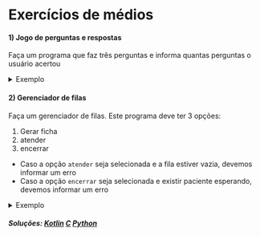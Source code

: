 # Exercícios de médios

#### 1) Jogo de perguntas e respostas

Faça um programa que faz três perguntas e informa quantas perguntas o usuário acertou

<details>
  <summary>Exemplo</summary>

```
JOGO DE PERGUNTAS

Qual estado brasileiro tem a bandeira mais bonita?
Pernambuco

ACERTOU!

Qual a capital de Pernambuco?
Recife

ACERTOU!

Qual o nome do melhor time de Pernambuco?
Sport

ACERTOU!

Você acertou 3 perguntas!
```
</details>

#### 2) Gerenciador de filas

Faça um gerenciador de filas. Este programa deve ter 3 opções:

1. Gerar ficha
2. atender
3. encerrar

- Caso a opção `atender` seja selecionada e a fila estiver vazia, devemos informar um erro
- Caso a opção `encerrar` seja selecionada e existir paciente esperando, devemos informar um erro

<details>
  <summary>Exemplo</summary>

```
Gerenciador de filas

Escolha uma opção:
1 - Gerar ficha
2 - atender
3 - encerrar

Opção: 1

Ficha gerada: 1

Escolha uma opção:
1 - Gerar ficha
2 - atender
3 - encerrar

Opção: 2

Atendendo ficha 1

Escolha uma opção:
1 - Gerar ficha
2 - atender
3 - encerrar

Opção: 2

Erro! Fila vazia!

Escolha uma opção:
1 - Gerar ficha
2 - atender
3 - encerrar

Opção: 1

Ficha gerada: 2

Escolha uma opção:
1 - Gerar ficha
2 - atender
3 - encerrar

Opção: 3

Erro! Atenda os pacientes antes de encerrar!
```
</details>

##### Soluções: [Kotlin](https://github.com/elihimas/ExerciciosDeProgramacao/blob/main/exerc%C3%ADcios%20m%C3%A9dios/gerenciador%20de%20filas/MainGerenciadorDeFilas.kt) [C](https://github.com/elihimas/ExerciciosDeProgramacao/blob/main/exerc%C3%ADcios%20m%C3%A9dios/gerenciador%20de%20filas/main_gerenciador_de_filas.c) [Python](https://github.com/elihimas/ExerciciosDeProgramacao/blob/main/exerc%C3%ADcios%20m%C3%A9dios/gerenciador%20de%20filas/main_gerenciador_de_filas.py)
